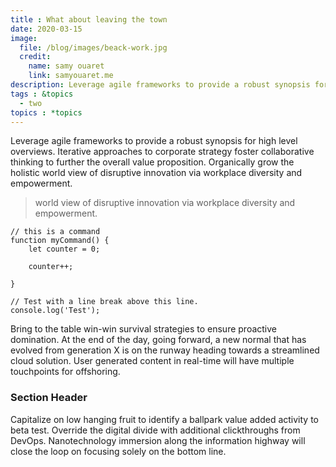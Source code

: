 ```yaml
---
title : What about leaving the town
date: 2020-03-15
image:
  file: /blog/images/beack-work.jpg
  credit:
    name: samy ouaret
    link: samyouaret.me
description: Leverage agile frameworks to provide a robust synopsis for high level overviews. 
tags : &topics
  - two
topics : *topics
---
```

Leverage agile frameworks to provide a robust synopsis for high level overviews. Iterative approaches to corporate strategy foster collaborative thinking to further the overall value proposition. Organically grow the holistic world view of disruptive innovation via workplace diversity and empowerment.

> world view of disruptive innovation via workplace diversity and empowerment.


``` js/2/4
// this is a command
function myCommand() {
	let counter = 0;

	counter++;

}

// Test with a line break above this line.
console.log('Test');
```

Bring to the table win-win survival strategies to ensure proactive domination. At the end of the day, going forward, a new normal that has evolved from generation X is on the runway heading towards a streamlined cloud solution. User generated content in real-time will have multiple touchpoints for offshoring.

### Section Header
Capitalize on low hanging fruit to identify a ballpark value added activity to beta test. Override the digital divide with additional clickthroughs from DevOps. Nanotechnology immersion along the information highway will close the loop on focusing solely on the bottom line.
